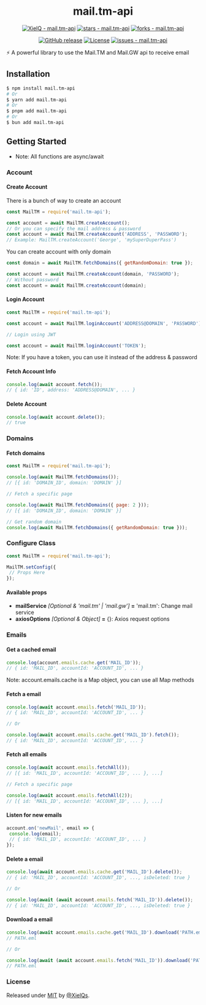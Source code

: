 <center>

# mail.tm-api

[![XielQ - mail.tm-api](https://img.shields.io/static/v1?label=XielQ&message=mail.tm-api&color=blue&logo=github)](https://github.com/XielQs/mail.tm-api "Go to GitHub repo") [![stars - mail.tm-api](https://img.shields.io/github/stars/XielQs/mail.tm-api?style=social)](https://github.com/XielQs/mail.tm-api) [![forks - mail.tm-api](https://img.shields.io/github/forks/XielQs/mail.tm-api?style=social)](https://github.com/XielQs/mail.tm-api)

[![GitHub release](https://img.shields.io/github/release/XielQs/mail.tm-api?include_prereleases=&sort=semver&color=blue)](https://github.com/XielQs/mail.tm-api/releases/) [![License](https://img.shields.io/badge/License-MIT-blue)](#license) [![issues - mail.tm-api](https://img.shields.io/github/issues/XielQs/mail.tm-api)](https://github.com/XielQs/mail.tm-api/issues)

</center>

⚡ A powerful library to use the Mail.TM and Mail.GW api to receive email

## Installation

```bash
$ npm install mail.tm-api
# Or
$ yarn add mail.tm-api
# Or
$ pnpm add mail.tm-api
# Or
$ bun add mail.tm-api
```

## Getting Started

- Note: All functions are async/await

### Account

#### Create Account

There is a bunch of way to create an account

```javascript
const MailTM = require('mail.tm-api');

const account = await MailTM.createAccount();
// Or you can specify the mail address & password
const account = await MailTM.createAccount('ADDRESS', 'PASSWORD');
// Example: MailTM.createAccount('George', 'mySuperDuperPass')
```

You can create account with only domain

```js
const domain = await MailTM.fetchDomains({ getRandomDomain: true });

const account = await MailTM.createAccount(domain, 'PASSWORD');
// Without password
const account = await MailTM.createAccount(domain);
```

#### Login Account

```js
const MailTM = require('mail.tm-api');

const account = await MailTM.loginAccount('ADDRESS@DOMAIN', 'PASSWORD');

// Login using JWT

const account = await MailTM.loginAccount('TOKEN');
```

Note: If you have a token, you can use it instead of the address & password

#### Fetch Account Info

```js
console.log(await account.fetch());
// { id: 'ID', address: 'ADDRESS@DOMAIN', ... }
```

#### Delete Account

```js
console.log(await account.delete());
// true
```

### Domains

#### Fetch domains

```js
const MailTM = require('mail.tm-api');

console.log(await MailTM.fetchDomains());
// [{ id: 'DOMAIN_ID', domain: 'DOMAIN' }]

// Fetch a specific page

console.log(await MailTM.fetchDomains({ page: 2 }));
// [{ id: 'DOMAIN_ID', domain: 'DOMAIN' }]

// Get random domain
console.log(await MailTM.fetchDomains({ getRandomDomain: true }));
```

### Configure Class

```js
const MailTM = require('mail.tm-api');

MailTM.setConfig({
 // Props Here
});
```

#### Available props

- **mailService** _[Optional & 'mail.tm' | 'mail.gw']_ **=** 'mail.tm': Change mail service
- **axiosOptions** _[Optional & Object]_ **=** {}: Axios request options

### Emails

#### Get a cached email

```js
console.log(account.emails.cache.get('MAIL_ID'));
// { id: 'MAIL_ID', accountId: 'ACCOUNT_ID', ... }
```

Note: account.emails.cache is a Map object, you can use all Map methods

#### Fetch a email

```js
console.log(await account.emails.fetch('MAIL_ID'));
// { id: 'MAIL_ID', accountId: 'ACCOUNT_ID', ... }

// Or

console.log(await account.emails.cache.get('MAIL_ID').fetch());
// { id: 'MAIL_ID', accountId: 'ACCOUNT_ID', ... }
```

#### Fetch all emails

```js
console.log(await account.emails.fetchAll());
// [{ id: 'MAIL_ID', accountId: 'ACCOUNT_ID', ... }, ...]

// Fetch a specific page

console.log(await account.emails.fetchAll(2));
// [{ id: 'MAIL_ID', accountId: 'ACCOUNT_ID', ... }, ...]
```

#### Listen for new emails

```js
account.on('newMail', email => {
 console.log(email);
 // { id: 'MAIL_ID', accountId: 'ACCOUNT_ID', ... }
});
```

#### Delete a email

```js
console.log(await account.emails.cache.get('MAIL_ID').delete());
// { id: 'MAIL_ID', accountId: 'ACCOUNT_ID', ..., isDeleted: true }

// Or

console.log(await (await account.emails.fetch('MAIL_ID')).delete());
// { id: 'MAIL_ID', accountId: 'ACCOUNT_ID', ..., isDeleted: true }
```

#### Download a email

```js
console.log(await account.emails.cache.get('MAIL_ID').download('PATH.eml'));
// PATH.eml

// Or

console.log(await (await account.emails.fetch('MAIL_ID')).download('PATH.eml'));
// PATH.eml
```

### License

Released under [MIT](/LICENSE) by [@XielQs](https://github.com/XielQs).
